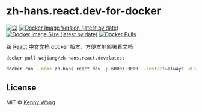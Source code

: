 zh-hans.react.dev-for-docker
===

<!--rehype:ignore:start-->
[![CI](https://github.com/jaywcjlove/zh-hans.react.dev-for-docker/actions/workflows/ci.yml/badge.svg)](https://github.com/jaywcjlove/zh-hans.react.dev-for-docker/actions/workflows/ci.yml)
[![Docker Image Version (latest by date)](https://img.shields.io/docker/v/wcjiang/zh-hans.react.dev)](https://hub.docker.com/r/wcjiang/zh-hans.react.dev)
[![Docker Image Size (latest by date)](https://img.shields.io/docker/image-size/wcjiang/zh-hans.react.dev)](https://hub.docker.com/r/wcjiang/zh-hans.react.dev)
[![Docker Pulls](https://img.shields.io/docker/pulls/wcjiang/zh-hans.react.dev)](https://hub.docker.com/r/wcjiang/zh-hans.react.dev)
<!--rehype:ignore:end-->

新 [React 中文文档](https://zh-hans.react.dev/) docker 版本，方便本地部署看文档


```bash
docker pull wcjiang/zh-hans.react.dev:latest
```

```bash
docker run --name zh-hans.react.dev -p 60007:3000 --restart=always -d wcjiang/zh-hans.react.dev:latest
```

## License

MIT © [Kenny Wong](https://github.com/jaywcjlove)